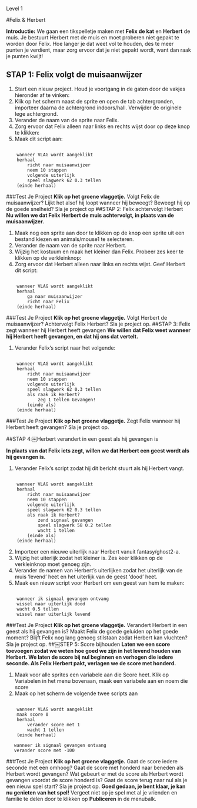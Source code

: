 Level 1

#Felix & Herbert

__Introductie:__
We gaan een tikspelletje maken met __Felix de kat__ en __Herbert__ de muis. Je bestuurt Herbert met de muis en moet proberen niet gepakt te worden door Felix. Hoe langer je dat weet vol te houden, des te meer punten je verdient, maar zorg ervoor dat je niet gepakt wordt, want dan raak je punten kwijt!
## STAP 1: Felix volgt de muisaanwijzer
1. Start een nieuw project.
Houd je voortgang in de gaten door de vakjes hieronder af te vinken:
2. Klik op het scherm naast de sprite en open de tab achtergronden, importeer daarna de achtergrond indoors/hall. Verwijder de originele lege achtergrond.
3. Verander de naam van de sprite naar Felix.
4. Zorg ervoor dat Felix alleen naar links en rechts wijst door op deze knop te klikken:
5. Maak dit script aan:

```scratch

    wanneer VLAG wordt aangeklikt
    herhaal
        richt naar muisaanwijzer
        neem 10 stappen
        volgende uiterlijk
        speel slagwerk 62 0.3 tellen
    (einde herhaal)
```
        
###Test Je Project
__Klik op het groene vlaggetje.__
Volgt Felix de muisaanwijzer? Lijkt het alsof hij loopt wanneer hij beweegt? Beweegt hij op de goede snelheid?
Sla je project op
##STAP 2: Felix achtervolgt Herbert
__Nu willen we dat Felix Herbert de muis achtervolgt, in plaats van de muisaanwijzer.__
1. Maak nog een sprite aan door te klikken op de knop een sprite uit een bestand kiezen en animals/mouse1 te selecteren.
2. Verander de naam van de sprite naar Herbert.
3. Wijzig het kostuum en maak het kleiner dan Felix.
Probeer zes keer te klikken op de verkleinknop:
4. Zorg ervoor dat Herbert alleen naar links en rechts wijst. Geef Herbert dit script:

```scratch
    
    wanneer VLAG wordt aangeklikt
    herhaal
        ga naar muisaanwijzer
        richt naar Felix
    (einde herhaal)
```
###Test Je Project
__Klik op het groene vlaggetje.__
Volgt Herbert de muisaanwijzer? Achtervolgt Felix Herbert?
Sla je project op.
##STAP 3: Felix zegt wanneer hij Herbert heeft gevangen
__We willen dat Felix weet wanneer hij Herbert heeft gevangen, en dat hij ons dat vertelt.__

1. Verander Felix’s script naar het volgende:

```scratch
    
    wanneer VLAG wordt aangeklikt
    herhaal
        richt naar muisaanwijzer
        neem 10 stappen
        volgende uiterlijk
        speel slagwerk 62 0.3 tellen
        als raak ik Herbert?
            zeg 1 tellen Gevangen!
        (einde als)
    (einde herhaal)
```

###Test Je Project
__Klik op het groene vlaggetje.__
Zegt Felix wanneer hij Herbert heeft gevangen?
Sla je project op.

##STAP 4:￼Herbert verandert in een geest als hij gevangen is

__In plaats van dat Felix iets zegt, willen we dat Herbert een geest wordt als hij gevangen is.__

1. Verander Felix’s script zodat hij dit bericht stuurt als hij Herbert vangt.

```scratch

    wanneer VLAG wordt aangeklikt
    herhaal
        richt naar muisaanwijzer
        neem 10 stappen
        volgende uiterlijk
        speel slagwerk 62 0.3 tellen
        als raak ik Herbert?
            zend signaal gevangen
            speel slagwerk 58 0.2 tellen
            wacht 1 tellen
        (einde als)
    (einde herhaal)
```
2. Importeer een nieuwe uiterlijk naar Herbert vanuit fantasy/ghost2-a.
3. Wijzig het uiterlijk zodat het kleiner is.
Zes keer klikken op de verkleinknop moet genoeg zijn.
4. Verander de namen van Herbert’s
uiterlijken zodat het uiterlijk van de muis
‘levend’ heet en het uiterlijk van de geest ‘dood’ heet.
5. Maak een nieuw script voor Herbert om een geest van hem te maken:
```scratch
    
    wanneer ik signaal gevangen ontvang
    wissel naar uiterlijk dood
    wacht 0.5 tellen
    wissel naar uiterlijk levend
```
    
###Test Je Project
__Klik op het groene vlaggetje.__
Verandert Herbert in een geest als hij gevangen is?
Maakt Felix de goede geluiden op het goede moment?
Blijft Felix nog lang genoeg stilstaan zodat Herbert kan vluchten?
Sla je project op.
##￼STEP 5: Score bijhouden
__Laten we een score toevoegen zodat we weten hoe goed we zijn in het levend houden van Herbert.
We laten de score bij nul beginnen en verhogen die iedere seconde. Als Felix Herbert pakt, verlagen we de score met honderd.__
1. Maak voor alle sprites een variabele aan die Score heet. Klik op Variabelen in het menu bovenaan, maak een variabele aan en noem die score
2. Maak op het scherm de volgende twee scripts aan
```scratch
    
    wanneer VLAG wordt aangeklikt
    maak score 0
    herhaal
        verander score met 1
        wacht 1 tellen
    (einde herhaal)
    
   wanneer ik signaal gevangen ontvang
   verander score met -100
```
    
###Test Je Project
__Klik op het groene vlaggetje.__
Gaat de score iedere seconde met een omhoog?
Gaat de score met honderd naar beneden als Herbert wordt gevangen?
Wat gebeurt er met de score als Herbert wordt gevangen voordat de score honderd is? Gaat de score terug naar nul als je een nieuw spel start?
Sla je project op.
__Goed gedaan, je bent klaar, je kan nu genieten van het spel!__
Vergeet niet op je spel met al je vrienden en familie te delen door te klikken op __Publiceren__ in de menubalk.